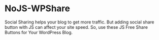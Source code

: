 # NoJS-WPShare
Social Sharing helps your blog to get more traffic. But adding social share button with JS can affect your site speed. So, use these JS Free Share Buttons for Your WordPress Blog.
